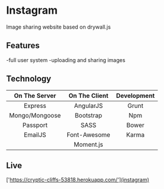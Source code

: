 # Instagram
Image sharing website
based on drywall.js

## Features

-full user system
-uploading and sharing images
 
## Technology


| On The Server  | On The Client | Development |
|:--------------:|:-------------:|:-----------:|
| Express        | AngularJS     | Grunt       |
| Mongo/Mongoose | Bootstrap     | Npm         |
| Passport       | SASS          | Bower       |
| EmailJS        | Font-Awesome  | Karma       |
|                | Moment.js     |             |


## Live 

['https://cryptic-cliffs-53818.herokuapp.com/'](instagram)


